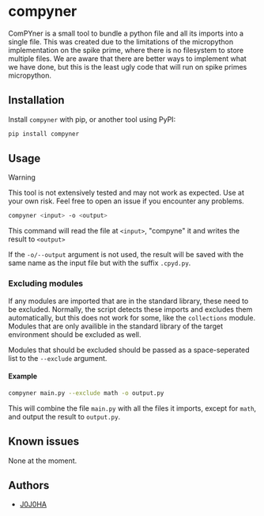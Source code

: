 # compyner

ComPYner is a small tool to bundle a python file and all its imports into a single file.
This was created due to the limitations of the micropython implementation on the spike prime, where there is no filesystem to store multiple files.
We are aware that there are better ways to implement what we have done, but this is the least ugly code that will run on spike primes micropython.

## Installation

Install `compyner` with pip, or another tool using PyPI:
```bash
pip install compyner
```

## Usage

> [!WARNING]
> This tool is not extensively tested and may not work as expected. Use at your own risk.
> Feel free to open an issue if you encounter any problems.

```bash
compyner <input> -o <output>
```

This command will read the file at `<input>`, "compyne" it and writes the result to `<output>`

If the `-o/--output` argument is not used, the result will be saved with the same name as the input file but with the suffix `.cpyd.py`.

### Excluding modules
If any modules are imported that are in the standard library, these need to be excluded.
Normally, the script detects these imports and excludes them automatically, but this does not work for some, like the `collections` module.
Modules that are only availible in the standard library of the target environment should be excluded as well.

Modules that should be excluded should be passed as a space-seperated list to the `--exclude` argument.

#### Example

```bash
compyner main.py --exclude math -o output.py
```

This will combine the file `main.py` with all the files it imports, except for `math`, and output the result to `output.py`.

## Known issues

None at the moment.

## Authors

- [J0J0HA](https://github.com/J0J0HA)
